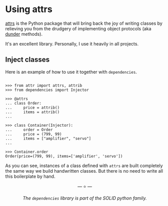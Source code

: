 # Using attrs

[attrs](http://www.attrs.org/) is the Python package that will bring back the
joy of writing classes by relieving you from the drudgery of implementing object
protocols (aka [dunder](https://nedbatchelder.com/blog/200605/dunder.html)
methods).

It's an excellent library. Personally, I use it heavily in all projects.

## Inject classes

Here is an example of how to use it together with `dependencies`.

```pycon

>>> from attr import attrs, attrib
>>> from dependencies import Injector

>>> @attrs
... class Order:
...     price = attrib()
...     items = attrib()
...

>>> class Container(Injector):
...     order = Order
...     price = (799, 99)
...     items = ["amplifier", "servo"]
...

>>> Container.order
Order(price=(799, 99), items=['amplifier', 'servo'])

```

As you can see, instances of a class defined with `attrs` are built completely
the same way we build handwritten classes. But there is no need to write all
this boilerplate by hand.

<p align="center">&mdash; ⭐ &mdash;</p>
<p align="center"><i>The <code>dependencies</code> library is part of the SOLID python family.</i></p>
